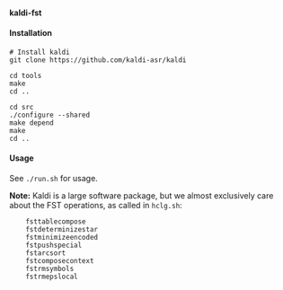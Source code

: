 #### kaldi-fst

#### Installation

```
# Install kaldi
git clone https://github.com/kaldi-asr/kaldi

cd tools
make
cd ..

cd src
./configure --shared
make depend
make
cd ..
```

#### Usage

See `./run.sh` for usage.

__Note:__ Kaldi is a large software package, but we almost exclusively care about the FST operations, as called in `hclg.sh`:

```
    fsttablecompose
    fstdeterminizestar
    fstminimizeencoded
    fstpushspecial
    fstarcsort
    fstcomposecontext
    fstrmsymbols
    fstrmepslocal
```